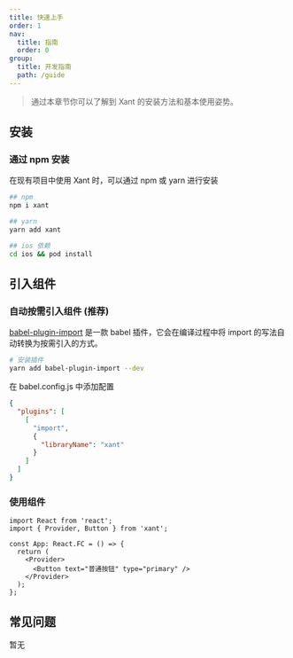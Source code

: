 ```yaml
---
title: 快速上手
order: 1
nav:
  title: 指南
  order: 0
group:
  title: 开发指南
  path: /guide
---
```


> 通过本章节你可以了解到 Xant 的安装方法和基本使用姿势。

## 安装

### 通过 npm 安装

在现有项目中使用 Xant 时，可以通过 npm 或 yarn 进行安装

```bash
## npm
npm i xant

## yarn
yarn add xant

## ios 依赖
cd ios && pod install
```

## 引入组件

### 自动按需引入组件 (推荐)

[babel-plugin-import](https://github.com/ant-design/babel-plugin-import) 是一款 babel 插件，它会在编译过程中将 import 的写法自动转换为按需引入的方式。

```bash
# 安装插件
yarn add babel-plugin-import --dev
```

在 babel.config.js 中添加配置

```json
{
  "plugins": [
    [
      "import",
      {
        "libraryName": "xant"
      }
    ]
  ]
}
```

### 使用组件

```tsx | pure
import React from 'react';
import { Provider, Button } from 'xant';

const App: React.FC = () => {
  return (
    <Provider>
      <Button text="普通按钮" type="primary" />
    </Provider>
  );
};
```

## 常见问题

暂无
